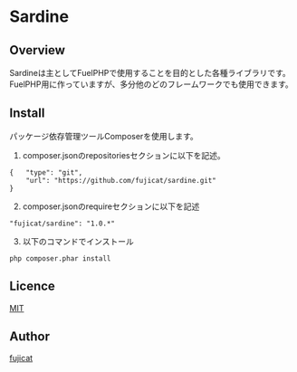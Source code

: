 Sardine
====

## Overview

Sardineは主としてFuelPHPで使用することを目的とした各種ライブラリです。  
FuelPHP用に作っていますが、多分他のどのフレームワークでも使用できます。

## Install
パッケージ依存管理ツールComposerを使用します。

1. composer.jsonのrepositoriesセクションに以下を記述。
```
{   "type": "git",
    "url": "https://github.com/fujicat/sardine.git"
}
```

2. composer.jsonのrequireセクションに以下を記述
```
"fujicat/sardine": "1.0.*"
```

3. 以下のコマンドでインストール
```
php composer.phar install
```

## Licence

[MIT](https://github.com/fujicat/sardine/blob/master/LICENCE)

## Author

[fujicat](https://github.com/fujicat)
